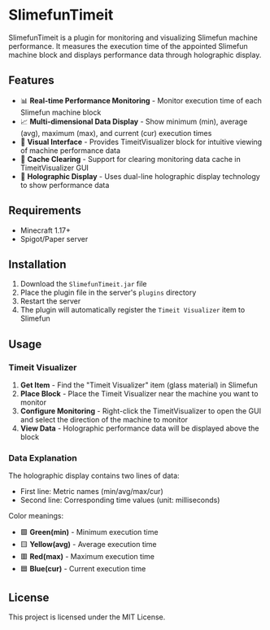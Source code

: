 # SlimefunTimeit

SlimefunTimeit is a plugin for monitoring and visualizing Slimefun machine performance. It measures the execution time of the appointed Slimefun machine block and displays performance data through holographic display.

## Features

- 📊 **Real-time Performance Monitoring** - Monitor execution time of each Slimefun machine block
- 📈 **Multi-dimensional Data Display** - Show minimum (min), average (avg), maximum (max), and current (cur) execution times
- 🎯 **Visual Interface** - Provides TimeitVisualizer block for intuitive viewing of machine performance data
- 🧹 **Cache Clearing** - Support for clearing monitoring data cache in TimeitVisualizer GUI
- 🎨 **Holographic Display** - Uses dual-line holographic display technology to show performance data

## Requirements

- Minecraft 1.17+
- Spigot/Paper server

## Installation

1. Download the `SlimefunTimeit.jar` file
2. Place the plugin file in the server's `plugins` directory
3. Restart the server
4. The plugin will automatically register the `Timeit Visualizer` item to Slimefun

## Usage

### Timeit Visualizer

1. **Get Item** - Find the "Timeit Visualizer" item (glass material) in Slimefun
2. **Place Block** - Place the Timeit Visualizer near the machine you want to monitor
3. **Configure Monitoring** - Right-click the TimeitVisualizer to open the GUI and select the direction of the machine to monitor
4. **View Data** - Holographic performance data will be displayed above the block

### Data Explanation

The holographic display contains two lines of data:
- First line: Metric names (min/avg/max/cur)
- Second line: Corresponding time values (unit: milliseconds)

Color meanings:
- 🟩 **Green(min)** - Minimum execution time
- 🟨 **Yellow(avg)** - Average execution time
- 🟥 **Red(max)** - Maximum execution time
- 🟦 **Blue(cur)** - Current execution time

## License

This project is licensed under the MIT License.
